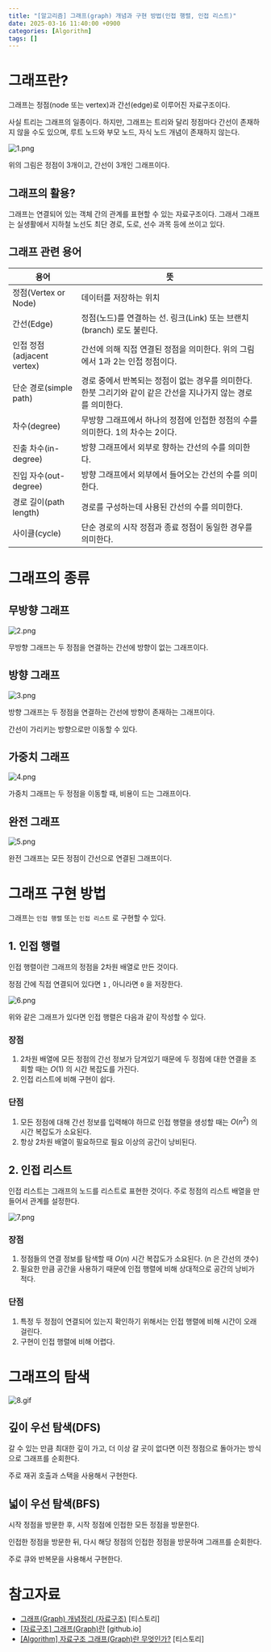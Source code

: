 ```yaml
---
title: "[알고리즘] 그래프(graph) 개념과 구현 방법(인접 행렬, 인접 리스트)"
date: 2025-03-16 11:40:00 +0900
categories: [Algorithm]
tags: []
---
```


# 그래프란?

그래프는 정점(node 또는 vertex)과 간선(edge)로 이루어진 자료구조이다.

사실 트리는 그래프의 일종이다. 하지만, 그래프는 트리와 달리 정점마다 간선이 존재하지 않을 수도 있으며, 루트 노드와 부모 노드, 자식 노드 개념이 존재하지 않는다.

![1.png](/assets/images/2025/2025-03-16-algorithm-concept-of-graph/1.png)

위의 그림은 정점이 3개이고, 간선이 3개인 그래프이다.

## 그래프의 활용?

그래프는 연결되어 있는 객체 간의 관계를 표현할 수 있는 자료구조이다. 그래서 그래프는 실생활에서 지하철 노선도 최단 경로, 도로, 선수 과목 등에 쓰이고 있다.

## 그래프 관련 용어

| 용어 | 뜻 |
| --- | --- |
| 정점(Vertex or Node) | 데이터를 저장하는 위치 |
| 간선(Edge) | 정점(노드)를 연결하는 선. 링크(Link) 또는 브랜치(branch) 로도 불린다. |
| 인접 정점(adjacent vertex) | 간선에 의해 직접 연결된 정점을 의미한다. 위의 그림에서 1과 2는 인접 정점이다. |
| 단순 경로(simple path) | 경로 중에서 반복되는 정점이 없는 경우를 의미한다. 한붓 그리기와 같이 같은 간선을 지나가지 않는 경로를 의미한다.  |
| 차수(degree) | 무방향 그래프에서 하나의 정점에 인접한 정점의 수를 의미한다. 1의 차수는 2이다. |
| 진출 차수(in-degree) | 방향 그래프에서 외부로 향하는 간선의 수를 의미한다. |
| 진입 자수(out-degree) | 방향 그래프에서 외부에서 들어오는 간선의 수를 의미한다. |
| 경로 길이(path length) | 경로를 구성하는데 사용된 간선의 수를 의미한다.  |
| 사이클(cycle) | 단순 경로의 시작 정점과 종료 정점이 동일한 경우를 의미한다. |

# 그래프의 종류

## 무방향 그래프

![2.png](/assets/images/2025/2025-03-16-algorithm-concept-of-graph/2.png)

무방향 그래프는 두 정점을 연결하는 간선에 방향이 없는 그래프이다.

## 방향 그래프

![3.png](/assets/images/2025/2025-03-16-algorithm-concept-of-graph/3.png)

방향 그래프는 두 정점을 연결하는 간선에 방향이 존재하는 그래프이다.

간선이 가리키는 방향으로만 이동할 수 있다.

## 가중치 그래프

![4.png](/assets/images/2025/2025-03-16-algorithm-concept-of-graph/4.png)

가중치 그래프는 두 정점을 이동할 때, 비용이 드는 그래프이다.

## 완전 그래프

![5.png](/assets/images/2025/2025-03-16-algorithm-concept-of-graph/5.png)

완전 그래프는 모든 정점이 간선으로 연결된 그래프이다.

# 그래프 구현 방법

그래프는 `인접 행렬` 또는 `인접 리스트` 로 구현할 수 있다.

## 1. 인접 행렬

인접 행렬이란 그래프의 정점을 2차원 배열로 만든 것이다.

정점 간에 직접 연결되어 있다면 `1` , 아니라면 `0` 을 저장한다.

![6.png](/assets/images/2025/2025-03-16-algorithm-concept-of-graph/6.png)

위와 같은 그래프가 있다면 인접 행렬은 다음과 같이 작성할 수 있다.

### 장점

1. 2차원 배열에 모든 정점의 간선 정보가 담겨있기 때문에 두 정점에 대한 연결을 조회할 때는 $O(1)$ 의 시간 복잡도를 가진다.
2. 인접 리스트에 비해 구현이 쉽다.

### 단점

1. 모든 정점에 대해 간선 정보를 입력해야 하므로 인접 행렬을 생성할 때는 $O(n^2)$ 의 시간 복잡도가 소요된다.
2. 항상 2차원 배열이 필요하므로 필요 이상의 공간이 낭비된다.

## 2. 인접 리스트

인접 리스트는 그래프의 노드를 리스트로 표현한 것이다. 주로 정점의 리스트 배열을 만들어서 관계를 설정한다.

![7.png](/assets/images/2025/2025-03-16-algorithm-concept-of-graph/7.png)

### 장점

1. 정점들의 연결 정보를 탐색할 때 $O(n)$ 시간 복잡도가 소요된다. (n 은 간선의 갯수)
2. 필요한 만큼 공간을 사용하기 때문에 인접 행렬에 비해 상대적으로 공간의 낭비가 적다.

### 단점

1. 특정 두 정점이 연결되어 있는지 확인하기 위해서는 인접 행렬에 비해 시간이 오래 걸린다.
2. 구현이 인접 행렬에 비해 어렵다.

# 그래프의 탐색

![8.gif](/assets/images/2025/2025-03-16-algorithm-concept-of-graph/8.gif)

## 깊이 우선 탐색(DFS)

갈 수 있는 만큼 최대한 깊이 가고, 더 이상 갈 곳이 없다면 이전 정점으로 돌아가는 방식으로 그래프를 순회한다.

주로 재귀 호출과 스택을 사용해서 구현한다.

## 넓이 우선 탐색(BFS)

시작 정점을 방문한 후, 시작 정점에 인접한 모든 정점을 방문한다.

인접한 정점을 방문한 뒤, 다시 해당 정점의 인접한 정점을 방문하며 그래프를 순회한다.

주로 큐와 반복문을 사용해서 구현한다.

# 참고자료

- [그래프(Graph) 개념정리 (자료구조)](https://hongcoding.tistory.com/78) [티스토리]
- [[자료구조] 그래프(Graph)란](https://gmlwjd9405.github.io/2018/08/13/data-structure-graph.html) [github.io]
- [[Algorithm] 자료구조 그래프(Graph)란 무엇인가?](https://coding-factory.tistory.com/610) [티스토리]